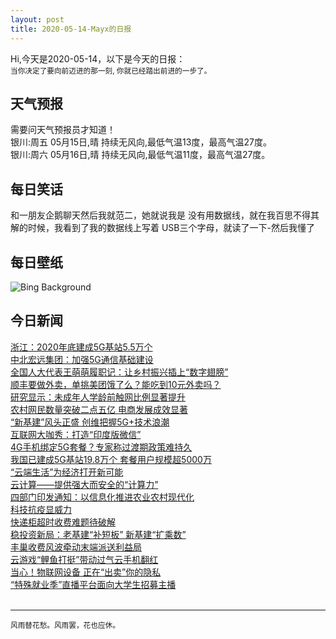 ```yaml
---
layout: post
title: 2020-05-14-Mayx的日报
---
```


Hi,今天是2020-05-14，以下是今天的日报：<br><small>
当你决定了要向前迈进的那一刻, 你就已经踏出前进的一步了。</small><!--more-->
## 天气预报
需要问天气预报员才知道！<br>银川:周五 05月15日,晴 持续无风向,最低气温13度，最高气温27度。<br>银川:周六 05月16日,晴 持续无风向,最低气温11度，最高气温27度。
## 每日笑话
和一朋友企鹅聊天然后我就范二，她就说我是  没有用数据线，就在我百思不得其解的时候，我看到了我的数据线上写着 USB三个字母，就读了一下-然后我懂了
## 每日壁纸
![Bing Background](https://cn.bing.com/th?id=OHR.MooseWatching_EN-US2214823502_1920x1080.jpg&rf=LaDigue_1920x1080.jpg&pid=hp "Moose snacking on water lilies in Millinocket, Maine (© Scott Suriano/Getty Images)")
## 今日新闻

[浙江：2020年底建成5G基站5.5万个](http://it.people.com.cn/n1/2020/0513/c1009-31707119.html)   
[中北宏远集团：加强5G通信基础建设](http://it.people.com.cn/n1/2020/0513/c1009-31707115.html)   
[全国人大代表王萌萌履职记：让乡村振兴插上“数字翅膀”](http://it.people.com.cn/n1/2020/0513/c1009-31707116.html)   
[顺丰要做外卖，单挑美团饿了么？能吃到10元外卖吗？](http://it.people.com.cn/n1/2020/0513/c1009-31707102.html)   
[研究显示：未成年人学龄前触网比例显著提升](http://it.people.com.cn/n1/2020/0513/c1009-31707097.html)   
[农村网民数量突破二点五亿 电商发展成效显著](http://it.people.com.cn/n1/2020/0513/c1009-31707096.html)   
[“新基建”风头正盛 创维把握5G+技术浪潮](http://it.people.com.cn/n1/2020/0513/c1009-31707093.html)   
[互联网大咖秀：打造“印度版微信”](http://it.people.com.cn/n1/2020/0513/c1009-31707083.html)   
[4G手机绑定5G套餐？专家称过渡期政策难持久](http://it.people.com.cn/n1/2020/0512/c1009-31705544.html)   
[我国已建成5G基站19.8万个 套餐用户规模超5000万](http://it.people.com.cn/n1/2020/0512/c1009-31705616.html)   
[“云端生活”为经济打开新可能](http://it.people.com.cn/n1/2020/0512/c1009-31705611.html)   
[云计算——提供强大而安全的“计算力”](http://it.people.com.cn/n1/2020/0512/c1009-31705610.html)   
[四部门印发通知：以信息化推进农业农村现代化](http://it.people.com.cn/n1/2020/0512/c1009-31705600.html)   
[科技抗疫显威力](http://it.people.com.cn/n1/2020/0512/c1009-31705601.html)   
[快递柜超时收费难题待破解](http://it.people.com.cn/n1/2020/0512/c1009-31705583.html)   
[稳投资新局：老基建“补短板” 新基建“扩乘数”](http://it.people.com.cn/n1/2020/0512/c1009-31705568.html)   
[丰巢收费风波牵动末端派送利益局](http://it.people.com.cn/n1/2020/0512/c1009-31705549.html)   
[云游戏“鲤鱼打挺”带动过气云手机翻红](http://it.people.com.cn/n1/2020/0512/c1009-31705449.html)   
[当心！物联网设备 正在“出卖”你的隐私](http://it.people.com.cn/n1/2020/0512/c1009-31705439.html)   
[“特殊就业季”直播平台面向大学生招募主播](http://it.people.com.cn/n1/2020/0512/c1009-31705403.html)   
<br />

***

<small>风雨替花愁。风雨罢，花也应休。</small>

